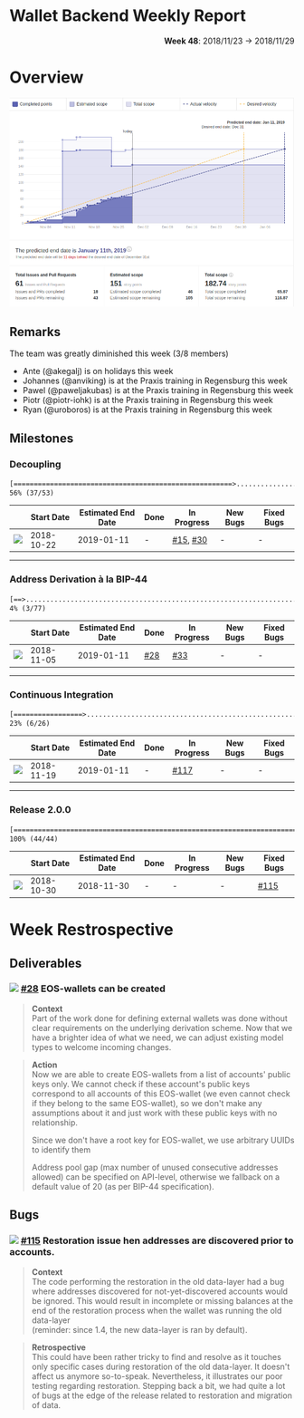 # Wallet Backend Weekly Report 

<p align="right">
  <strong>Week 48</strong>: 2018/11/23 →  2018/11/29
</p>

# Overview

![](overview.png)

## Remarks

The team was greatly diminished this week (3/8 members) 

- Ante (@akegalj) is on holidays this week
- Johannes (@anviking) is at the Praxis training in Regensburg this week
- Pawel (@paweljakubas) is at the Praxis training in Regensburg this week
- Piotr (@piotr-iohk) is at the Praxis training in Regensburg this week
- Ryan (@uroboros) is at the Praxis training in Regensburg this week

## Milestones

###  Decoupling

```
[======================================================>........................] 56% (37/53)
```

|                 | Start Date | Estimated End Date | Done  | In Progress | New Bugs | Fixed Bugs |
| -----           | -----      | -----              | ----- | -----       | -----    | -----      |
| ![][Decoupling] | 2018-10-22 | 2019-01-11         | -     | [#15](https://github.com/input-output-hk/cardano-wallet/issues/15), [#30](https://github.com/input-output-hk/cardano-wallet/issues/30)    | -        | -          |

---

###  Address Derivation à la BIP-44

```
[==>............................................................................] 4% (3/77)
```

|             | Start Date | Estimated End Date | Done  | In Progress | New Bugs | Fixed Bugs |
| -----       | -----      | -----              | ----- | -----       | -----    | -----      |
| ![][BIP-44] | 2018-11-05 | 2019-01-11         | [#28](https://github.com/input-output-hk/cardano-wallet/issues/28)   | [#33](https://github.com/input-output-hk/cardano-wallet/issues/33)         | -        | -          |

---

### Continuous Integration

```
[=================>.............................................................] 23% (6/26)
```

|         | Start Date | Estimated End Date | Done  | In Progress | New Bugs | Fixed Bugs |
| -----   | -----      | -----              | ----- | -----       | -----    | -----      |
| ![][CI] | 2018-11-19 | 2019-01-11         | -     | [#117](https://github.com/input-output-hk/cardano-wallet/issues/117)        | -        | -          |

---

### Release 2.0.0


```
[===============================================================================] 100% (44/44)
```

|                    | Start Date | Estimated End Date | Done  | In Progress | New Bugs | Fixed Bugs |
| -----              | -----      | -----              | ----- | -----       | -----    | -----      |
| ![][Release/2.0.0] | 2018-10-30 | 2018-11-30         | -     | -           | -        | [#115](https://github.com/input-output-hk/cardano-wallet/issues/115)       |


# Week Restrospective

## Deliverables

### ![][BIP-44] [#28](https://github.com/input-output-hk/cardano-wallet/issues/28) EOS-wallets can be created

> **Context**  
> Part of the work done for defining external wallets was done without clear
> requirements on the underlying derivation scheme. Now that we have a brighter
> idea of what we need, we can adjust existing model types to welcome incoming
> changes.

> **Action**  
> Now we are able to create EOS-wallets from a list of accounts' public keys
> only. We cannot check if these account's public keys correspond to all accounts
> of this EOS-wallet (we even cannot check if they belong to the same
> EOS-wallet), so we don't make any assumptions about it and just work with these
> public keys with no relationship.
>
> Since we don't have a root key for EOS-wallet, we use arbitrary UUIDs to
> identify them
> 
> Address pool gap (max number of unused consecutive addresses allowed) can be
> specified on API-level, otherwise we fallback on a default value of 20 (as
> per BIP-44 specification).


## Bugs 


### ![][Release/2.0.0] [#115](https://github.com/input-output-hk/cardano-wallet/issues/115) Restoration issue hen addresses are discovered prior to accounts. 

> **Context**  
> The code performing the restoration in the old data-layer had a bug where
> addresses discovered for not-yet-discovered accounts would be ignored. This
> would result in incomplete or missing balances at the end of the restoration
> process when the wallet was running the old data-layer   
> (reminder: since 1.4, the new data-layer is ran by default).

> **Retrospective**  
> This could have been rather tricky to find and resolve as it touches only
> specific cases during restoration of the old data-layer. It doesn't affect us
> anymore so-to-speak. Nevertheless, it illustrates our poor testing regarding
> restoration. Stepping back a bit, we had quite a lot of bugs at the edge of the
> release related to restoration and migration of data.


[Decoupling]: https://img.shields.io/badge/-decoupling-%233498db.svg?style=flat-square
[BIP-44]: https://img.shields.io/badge/-BIP--44-%239b59b6.svg?style=flat-square
[CI]: https://img.shields.io/badge/-continuous%20integration-%232ecc71.svg?style=flat-square
[Release/2.0.0]: https://img.shields.io/badge/-release%202.0.0-%2e74c3c.svg?style=flat-square
